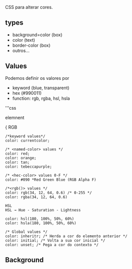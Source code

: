 CSS para alterar cores.

## types

* background=color (box)
* color (text)
* border-color (box)
* outros...

## Values

Podemos definir os valores por

* keyword (blue, transparent)
* hex (#990011)
* function: rgb, rgba, hsl, hsla

'''css

elemnent 

{
    RGB

    /*keyword values*/
    color: currentcolor;

    /* <named-color> values */
    color: red;
    color: orange;
    color: tan;
    color: tebeccapurple;

    /* <hec-color> values 0-F */
    color: #090 *Red Green Blue (RGB Alpha F)

    /*<rgb()> values */
    color: rgb(34, 12, 64, 0.6) /* 0-255 */
    color: rgba(34, 12, 64, 0.6)

    HSL
    HSL → Hue - Saturation - Lightness

    color: hsl(180, 100%, 50%, 60%)
    color: hsla(180, 100%, 50%, 60%)

    /* Global values */
    color: inheritr; /* Herda a cor do elemento anterior */
    color: initial; /* Volta a sua cor inicial */
    color: unset; /* Pega a cor do contexto */

## Background
